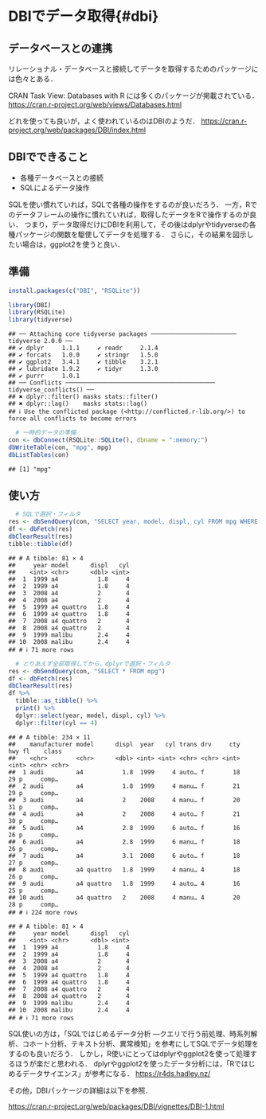 # DBIでデータ取得{#dbi}

## データベースとの連携

リレーショナル・データベースと接続してデータを取得するためのパッケージには色々とある．

CRAN Task View: Databases with R には多くのパッケージが掲載されている．
https://cran.r-project.org/web/views/Databases.html

どれを使っても良いが，よく使われているのはDBIのようだ．
https://cran.r-project.org/web/packages/DBI/index.html

## DBIでできること

- 各種データベースとの接続    
- SQLによるデータ操作   

SQLを使い慣れていれば，SQLで各種の操作をするのが良いだろう．
一方，Rでのデータフレームの操作に慣れていれば，取得したデータをRで操作するのが良い．
つまり，データ取得だけにDBIを利用して，その後はdplyrやtidyverseの各種パッケージの関数を駆使してデータを処理する．
さらに，その結果を図示したい場合は，ggplot2を使うと良い．


## 準備


```r
install.packages(c("DBI", "RSQLite"))
```


```r
library(DBI)
library(RSQLite)
library(tidyverse)
```

```
## ── Attaching core tidyverse packages ──────────────────────── tidyverse 2.0.0 ──
## ✔ dplyr     1.1.1     ✔ readr     2.1.4
## ✔ forcats   1.0.0     ✔ stringr   1.5.0
## ✔ ggplot2   3.4.1     ✔ tibble    3.2.1
## ✔ lubridate 1.9.2     ✔ tidyr     1.3.0
## ✔ purrr     1.0.1     
## ── Conflicts ────────────────────────────────────────── tidyverse_conflicts() ──
## ✖ dplyr::filter() masks stats::filter()
## ✖ dplyr::lag()    masks stats::lag()
## ℹ Use the conflicted package (<http://conflicted.r-lib.org/>) to force all conflicts to become errors
```


```r
  # 一時的データの準備
con <- dbConnect(RSQLite::SQLite(), dbname = ":memory:")
dbWriteTable(con, "mpg", mpg)
dbListTables(con)
```

```
## [1] "mpg"
```


## 使い方



```r
  # SQLで選択・フィルタ
res <- dbSendQuery(con, "SELECT year, model, displ, cyl FROM mpg WHERE cyl = 4")
df <- dbFetch(res)
dbClearResult(res)
tibble::tibble(df)
```

```
## # A tibble: 81 × 4
##     year model      displ   cyl
##    <int> <chr>      <dbl> <int>
##  1  1999 a4           1.8     4
##  2  1999 a4           1.8     4
##  3  2008 a4           2       4
##  4  2008 a4           2       4
##  5  1999 a4 quattro   1.8     4
##  6  1999 a4 quattro   1.8     4
##  7  2008 a4 quattro   2       4
##  8  2008 a4 quattro   2       4
##  9  1999 malibu       2.4     4
## 10  2008 malibu       2.4     4
## # ℹ 71 more rows
```

```r
  # とりあえず全部取得してから，dplyrで選択・フィルタ
res <- dbSendQuery(con, "SELECT * FROM mpg")
df <- dbFetch(res)
dbClearResult(res)
df %>%
  tibble::as_tibble() %>%
  print() %>%
  dplyr::select(year, model, displ, cyl) %>%
  dplyr::filter(cyl == 4)
```

```
## # A tibble: 234 × 11
##    manufacturer model      displ  year   cyl trans drv     cty   hwy fl    class
##    <chr>        <chr>      <dbl> <int> <int> <chr> <chr> <int> <int> <chr> <chr>
##  1 audi         a4           1.8  1999     4 auto… f        18    29 p     comp…
##  2 audi         a4           1.8  1999     4 manu… f        21    29 p     comp…
##  3 audi         a4           2    2008     4 manu… f        20    31 p     comp…
##  4 audi         a4           2    2008     4 auto… f        21    30 p     comp…
##  5 audi         a4           2.8  1999     6 auto… f        16    26 p     comp…
##  6 audi         a4           2.8  1999     6 manu… f        18    26 p     comp…
##  7 audi         a4           3.1  2008     6 auto… f        18    27 p     comp…
##  8 audi         a4 quattro   1.8  1999     4 manu… 4        18    26 p     comp…
##  9 audi         a4 quattro   1.8  1999     4 auto… 4        16    25 p     comp…
## 10 audi         a4 quattro   2    2008     4 manu… 4        20    28 p     comp…
## # ℹ 224 more rows
```

```
## # A tibble: 81 × 4
##     year model      displ   cyl
##    <int> <chr>      <dbl> <int>
##  1  1999 a4           1.8     4
##  2  1999 a4           1.8     4
##  3  2008 a4           2       4
##  4  2008 a4           2       4
##  5  1999 a4 quattro   1.8     4
##  6  1999 a4 quattro   1.8     4
##  7  2008 a4 quattro   2       4
##  8  2008 a4 quattro   2       4
##  9  1999 malibu       2.4     4
## 10  2008 malibu       2.4     4
## # ℹ 71 more rows
```



SQL使いの方は，「SQLではじめるデータ分析 ―クエリで行う前処理、時系列解析、コホート分析、テキスト分析、異常検知」を参考にしてSQLでデータ処理をするのも良いだろう．
しかし，R使いにとってはdplyrやggplot2を使って処理するほうが楽だと思われる．
dplyrやggplot2を使ったデータ分析には，「Rではじめるデータサイエンス」が参考になる．
https://r4ds.hadley.nz/


その他，DBIパッケージの詳細は以下を参照．

https://cran.r-project.org/web/packages/DBI/vignettes/DBI-1.html
